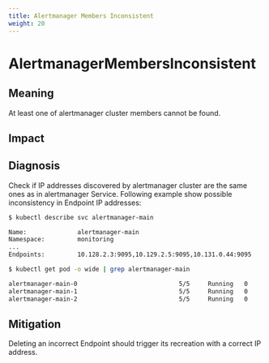 ```yaml
---
title: Alertmanager Members Inconsistent
weight: 20
---
```


# AlertmanagerMembersInconsistent

## Meaning

At least one of alertmanager cluster members cannot be found.

## Impact

## Diagnosis

Check if IP addresses discovered by alertmanager cluster are the same ones as in alertmanager Service. Following example show possible inconsistency in Endpoint IP addresses:

```bash
$ kubectl describe svc alertmanager-main

Name:              alertmanager-main
Namespace:         monitoring
...
Endpoints:         10.128.2.3:9095,10.129.2.5:9095,10.131.0.44:9095

$ kubectl get pod -o wide | grep alertmanager-main

alertmanager-main-0                            5/5     Running   0          11d     10.129.2.6
alertmanager-main-1                            5/5     Running   0          2d16h   10.131.0.44     
alertmanager-main-2                            5/5     Running   0          6d      10.128.2.3  
```

## Mitigation

Deleting an incorrect Endpoint should trigger its recreation with a correct IP address.
